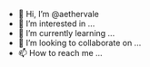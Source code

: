 - 👋 Hi, I’m @aethervale
- 👀 I’m interested in ...
- 🌱 I’m currently learning ...
- 💞️ I’m looking to collaborate on ...
- 📫 How to reach me ...

<!---
aethervale/aethervale is a ✨ special ✨ repository because its `README.md` (this file) appears on your GitHub profile.
You can click the Preview link to take a look at your changes.
--->
